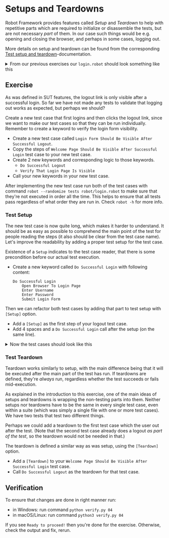 # Setups and Teardowns

Robot Framework provides features called _Setup_ and _Teardown_ to help with repetitive parts
which are required to initialize or disassemble the tests, but are not necessary _part_ of them. In
our case such things would be e.g. opening and closing the browser, and perhaps in some cases, logging
out.

More details on setup and teardown can be found from the corresponding
[Test setup and teardown](http://robotframework.org/robotframework/latest/RobotFrameworkUserGuide.html#test-setup-and-teardown)-documentation.

<details>
    <summary>From our previous exercises our <code>login.robot</code> should look something like this</summary>

```robot
*** Settings ***
Library    Browser

*** Variables ***
${URL} =    http://localhost:7272
${USERNAME} =    demo
${PASSWORD} =    mode

*** Test Cases ***

Welcome Page Should Be Visible After Successful Login
    Open Browser To Login Page
    Enter Username    ${USERNAME}
    Enter Password    ${PASSWORD}
    Submit Login Form
    Verify That Welcome Page Is Visible

*** Keywords ***

Open Browser To Login Page
    New Browser    headless=${FALSE}
    New Page    ${URL}

Enter Username
    [Arguments]    ${username}
    Fill Text    id=username_field    ${username}

Enter Password
    [Arguments]    ${password}
    Fill Secret    id=password_field    ${password}

Submit Login Form
    Click    id=login_button

Verify That Welcome Page Is Visible
    Get Text    body    contains    Welcome Page
    Get Url    ==    ${URL}/welcome.html
    Get Title    ==    Welcome Page
```

</details>

## Exercise

As was defined in SUT features, the logout link is only visible after a successful login. So far we
have not made any tests to validate that logging out works as expected, but perhaps we should?

Create a new test case that first logins and then clicks the logout link, since we want to
make our test cases so that they can be run individually. Remember to create a keyword to
verify the login form visibility.

- Create a new test case called `Login Form Should Be Visible After Successful Logout`.
- Copy the steps of `Welcome Page Should Be Visible After Successful Login` test case to your new test case.
- Create 2 new keywords and corresponding logic to those keywords.
    - `Do Successful Logout`
    - `Verify That Login Page Is Visible`
- Call your new keywords in your new test case.

After implementing the new test case run both of the test cases with command
`robot --randomize tests robot/login.robot` to make sure that they're not executed in order all the
time. This helps to ensure that all tests pass regardless of what order they are run in. Check
`robot -h` for more info.

### Test Setup

The new test case is now quite long, which makes it harder to understand. It should be as easy as possible
to comprehend the main point of the test for people reading the steps (it also should be clear from the
test case name). Let's improve the readability by adding a proper test setup for the test case.

Existence of a `Setup` indicates to the test case reader, that there is some precondition before our
actual test execution.

- Create a new keyword called `Do Successful Login` with following content:

    ```robot
    Do Successful Login
        Open Browser To Login Page
        Enter Username
        Enter Password
        Submit Login Form
    ```

Then we can refactor both test cases by adding that part to test setup with `[Setup]` option.

- Add a `[Setup]` as the first step of your logout test case.
- Add 4 spaces and a `Do Successful Login` call after the setup (on the same line).

<details>
    <summary>Now the test cases should look like this</summary>

```robot
Login Form Should Be Visible After Successful Logout
    [Setup]    Do Successful Login
    # rest of the implementation
```

*Pro-tip:* `#` starts a comment line for Robot Framework. Nothing after it (on that line) will be executed.

</details>

### Test Teardown

Teardown works similarly to setup, with the main difference being that it will be executed after the
main part of the test has run. If teardowns are defined, they're _always_ run, regardless whether the
test succeeds or fails mid-execution.

As explained in the introduction to this exercise, one of the main ideas of setups and teardowns is
wrapping the non-testing parts into them. Neither setups nor teardowns have to be the same in every
single test case, even within a suite (which was simply a single file with one or more test cases).
We have two tests that test two different things.

Perhaps we could add a teardown to the first test case which the user out after the test. (Note that
the second test case already does a logout _as part of the test_, so the teardown would not be needed
in that.)

The teardown is defined a similar way as was setup, using the `[Teardown]` option.

- Add a `[Teardown]` to your `Welcome Page Should Be Visible After Successful Login` test case.
- Call `Do Successful Logout` as the teardown for that test case.

## Verification

To ensure that changes are done in right manner run:

- in Windows: run command `python verify.py 04`
- in macOS/Linux: run command `python3 verify.py 04`

If you see `Ready to proceed!` then you're done for the exercise. Otherwise, check the output and fix, rerun.

